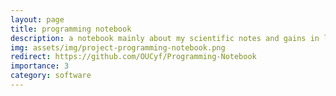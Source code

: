 ```yaml
---
layout: page
title: programming notebook
description: a notebook mainly about my scientific notes and gains in learning programming and geophysics.
img: assets/img/project-programming-notebook.png
redirect: https://github.com/OUCyf/Programming-Notebook
importance: 3
category: software
---
```


